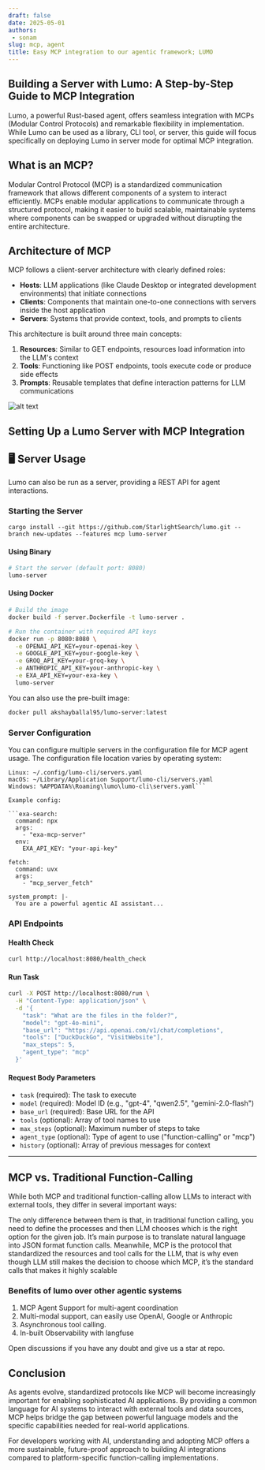 ```yaml
---
draft: false 
date: 2025-05-01
authors: 
 - sonam
slug: mcp, agent
title: Easy MCP integration to our agentic framework; LUMO
---
```


## Building a Server with Lumo: A Step-by-Step Guide to MCP Integration
Lumo, a powerful Rust-based agent, offers seamless integration with MCPs (Modular Control Protocols) and remarkable flexibility in implementation. While Lumo can be used as a library, CLI tool, or server, this guide will focus specifically on deploying Lumo in server mode for optimal MCP integration.
<!-- more -->

## What is an MCP?
Modular Control Protocol (MCP) is a standardized communication framework that allows different components of a system to interact efficiently. MCPs enable modular applications to communicate through a structured protocol, making it easier to build scalable, maintainable systems where components can be swapped or upgraded without disrupting the entire architecture.

## Architecture of MCP

MCP follows a client-server architecture with clearly defined roles:

- **Hosts**: LLM applications (like Claude Desktop or integrated development environments) that initiate connections
- **Clients**: Components that maintain one-to-one connections with servers inside the host application
- **Servers**: Systems that provide context, tools, and prompts to clients

This architecture is built around three main concepts:

1. **Resources**: Similar to GET endpoints, resources load information into the LLM's context
2. **Tools**: Functioning like POST endpoints, tools execute code or produce side effects
3. **Prompts**: Reusable templates that define interaction patterns for LLM communications

![alt text](https://royal-hygienic-522.notion.site/image/attachment%3Ac462d75f-ac1f-460b-b686-8bd3827a4f6d%3Aimage.png?table=block&id=1f981b6a-6bbe-805d-8ce5-e6b1bf4697ce&spaceId=f1bf59bf-2c3f-4b4d-a5f9-109d041ef45a&width=1270&userId=&cache=v2)

## Setting Up a Lumo Server with MCP Integration

## 🖥️ Server Usage

Lumo can also be run as a server, providing a REST API for agent interactions.

### Starting the Server

```
cargo install --git https://github.com/StarlightSearch/lumo.git --branch new-updates --features mcp lumo-server

```

#### Using Binary
```bash
# Start the server (default port: 8080)
lumo-server
```

#### Using Docker
```bash
# Build the image
docker build -f server.Dockerfile -t lumo-server .

# Run the container with required API keys
docker run -p 8080:8080 \
  -e OPENAI_API_KEY=your-openai-key \
  -e GOOGLE_API_KEY=your-google-key \
  -e GROQ_API_KEY=your-groq-key \
  -e ANTHROPIC_API_KEY=your-anthropic-key \
  -e EXA_API_KEY=your-exa-key \
  lumo-server
```

You can also use the pre-built image:
```bash
docker pull akshayballal95/lumo-server:latest
```

### Server Configuration
You can configure multiple servers in the configuration file for MCP agent usage. The configuration file location varies by operating system:

```
Linux: ~/.config/lumo-cli/servers.yaml
macOS: ~/Library/Application Support/lumo-cli/servers.yaml
Windows: %APPDATA%\Roaming\lumo\lumo-cli\servers.yaml```

Example config: 

```exa-search:
  command: npx
  args:
    - "exa-mcp-server"
  env: 
    EXA_API_KEY: "your-api-key"

fetch:
  command: uvx
  args:
    - "mcp_server_fetch"

system_prompt: |-
  You are a powerful agentic AI assistant...

```

### API Endpoints

#### Health Check
```bash
curl http://localhost:8080/health_check
```

#### Run Task
```bash
curl -X POST http://localhost:8080/run \
  -H "Content-Type: application/json" \
  -d '{
    "task": "What are the files in the folder?",
    "model": "gpt-4o-mini",
    "base_url": "https://api.openai.com/v1/chat/completions",
    "tools": ["DuckDuckGo", "VisitWebsite"],
    "max_steps": 5,
    "agent_type": "mcp"
  }'
```

#### Request Body Parameters

- `task` (required): The task to execute
- `model` (required): Model ID (e.g., "gpt-4", "qwen2.5", "gemini-2.0-flash")
- `base_url` (required): Base URL for the API
- `tools` (optional): Array of tool names to use
- `max_steps` (optional): Maximum number of steps to take
- `agent_type` (optional): Type of agent to use ("function-calling" or "mcp")
- `history` (optional): Array of previous messages for context



---
## MCP vs. Traditional Function-Calling

While both MCP and traditional function-calling allow LLMs to interact with external tools, they differ in several important ways:

The only difference between them is that, in traditional function calling, you need to define the processes and then LLM chooses which is the right option for the given job. It’s main purpose is to translate natural language into JSON format function calls. Meanwhile, MCP is the protocol that standardized the resources and tool calls for the LLM, that is why even though LLM still makes the decision to choose which MCP, it’s the standard calls that makes it highly scalable

### Benefits of lumo over other agentic systems

1. MCP Agent Support for multi-agent coordination
2. Multi-modal support, can easily use OpenAI, Google or Anthropic
3. Asynchronous tool calling.
4. In-built Observability with langfuse

Open discussions if you have any doubt and give us a star at repo.

## Conclusion

As agents evolve, standardized protocols like MCP will become increasingly important for enabling sophisticated AI applications. By providing a common language for AI systems to interact with external tools and data sources, MCP helps bridge the gap between powerful language models and the specific capabilities needed for real-world applications.

For developers working with AI, understanding and adopting MCP offers a more sustainable, future-proof approach to building AI integrations compared to platform-specific function-calling implementations.